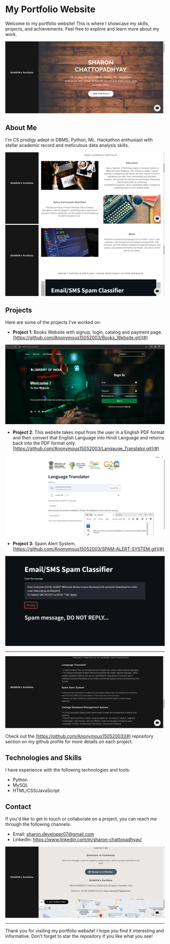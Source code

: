 # My Portfolio Website

Welcome to my portfolio website! This is where I showcase my skills, projects, and achievements. Feel free to explore and learn more about my work.

![Portfolio Screenshot](pic1.png)

## About Me
I'm CS prodigy adept in DBMS, Python, ML. Hackathon enthusiast with stellar academic record and meticulous data analysis skills.

![Portfolio Screenshot](pic2.png)
![Portfolio Screenshot](pic3.png)

## Projects
Here are some of the projects I've worked on:

- **Project 1**: Books Website with signup, login, catalog and payment page. [https://github.com/Anonymous15052003/Books_Website.git](#)

![Portfolio Screenshot](Books_website.png)

- **Project 2**: This website takes input from the user in a English PDF format and then convert that English Language into Hindi Language and returns back into the PDF format only. [https://github.com/Anonymous15052003/Langauge_Translator.git](#)

![Portfolio Screenshot](SIH_Language_Translator.png)

- **Project 3**: Spam Alert System.
[https://github.com/Anonymous15052003/SPAM-ALERT-SYSTEM.git](#)

![Portfolio Screenshot](spam.png)

---

![Portfolio Screenshot](pic5.png)

Check out the [https://github.com/Anonymous15052003](#) repository section on my github profile for more details on each project.

## Technologies and Skills
I have experience with the following technologies and tools:

- Python
- MySQL
- HTML/CSS/JavaScript

## Contact
If you'd like to get in touch or collaborate on a project, you can reach me through the following channels:

- Email: sharon.developer07@gmail.com
- LinkedIn: https://www.linkedin.com/in/sharon-chattopadhyay/

![Portfolio Screenshot](pic6.png)

---

Thank you for visiting my portfolio website! I hope you find it interesting and informative. Don't forget to star the repository if you like what you see!

